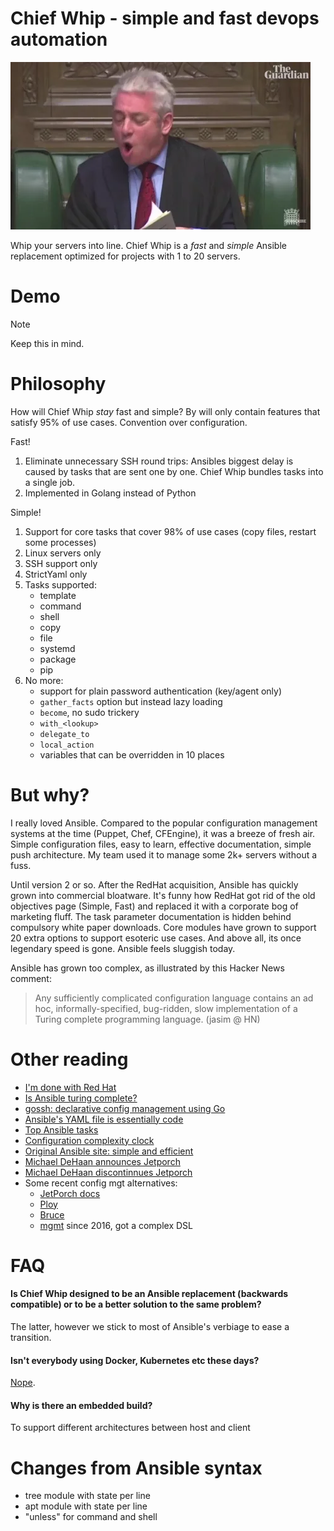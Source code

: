 # Chief Whip - simple and fast devops automation

![order, order!](doc/order-order.webp)

Whip your servers into line. Chief Whip is a _fast_ and _simple_ Ansible replacement optimized for projects with 1 to 20 servers.

# Demo

> [!NOTE]
> Keep this in mind.

# Philosophy

How will Chief Whip _stay_ fast and simple? By will only contain features that satisfy 95% of use cases. Convention over configuration.

Fast!

1. Eliminate unnecessary SSH round trips: Ansibles biggest delay is caused by tasks that are sent one by one. Chief Whip bundles tasks into a single job.
2. Implemented in Golang instead of Python

Simple!

1. Support for core tasks that cover 98% of use cases (copy files, restart some processes)
2. Linux servers only
3. SSH support only
4. StrictYaml only
5. Tasks supported:
   - template
   - command
   - shell
   - copy
   - file
   - systemd
   - package
   - pip
6. No more:
   - support for plain password authentication (key/agent only)
   - `gather_facts` option but instead lazy loading
   - `become`, no sudo trickery
   - `with_<lookup>`
   - `delegate_to`
   - `local_action`
   - variables that can be overridden in 10 places

# But why?

I really loved Ansible. Compared to the popular configuration management systems at the time (Puppet, Chef, CFEngine), it was a breeze of fresh air. Simple configuration files, easy to learn, effective documentation, simple push architecture. My team used it to manage some 2k+ servers without a fuss.

Until version 2 or so. After the RedHat acquisition, Ansible has quickly grown into commercial bloatware. It's funny how RedHat got rid of the old objectives page (Simple, Fast) and replaced it with a corporate bog of marketing fluff. The task parameter documentation is hidden behind compulsory white paper downloads. Core modules have grown to support 20 extra options to support esoteric use cases. And above all, its once legendary speed is gone. Ansible feels sluggish today.

Ansible has grown too complex, as illustrated by this Hacker News comment:

> Any sufficiently complicated configuration language contains an ad hoc, informally-specified, bug-ridden, slow implementation of a Turing complete programming language. (jasim @ HN)

# Other reading

- [I'm done with Red Hat](https://www.jeffgeerling.com/blog/2023/im-done-red-hat-enterprise-linux)
- [Is Ansible turing complete?](https://stackoverflow.com/questions/40127586/is-ansible-turing-complete)
- [gossh: declarative config management using Go](https://github.com/krilor/gossh)
- [Ansible's YAML file is essentially code](https://news.ycombinator.com/item?id=16238005)
- [Top Ansible tasks](https://mike42.me/blog/2019-01-the-top-100-ansible-modules)
- [Configuration complexity clock](http://mikehadlow.blogspot.com/2012/05/configuration-complexity-clock.html?m=1)
- [Original Ansible site: simple and efficient](https://web.archive.org/web/20130314042108/http://www.ansibleworks.com/)
- [Michael DeHaan announces Jetporch](https://laserllama.substack.com/p/a-new-it-automation-project-moving)
- [Michael DeHaan discontinnues Jetporch](https://web.archive.org/web/20231230013721/https://jetporch.substack.com/p/discontinuing-jet)
- Some recent config mgt alternatives:
  - [JetPorch docs](https://github.com/jetporch/jetporch_docs/blob/main/SUMMARY.md)
  - [Ploy](https://github.com/davesavic/ploy)
  - [Bruce](https://github.com/brucedom/bruce)
  - [mgmt](https://github.com/purpleidea/mgmt/) since 2016, got a complex DSL

# FAQ

#### Is Chief Whip designed to be an Ansible replacement (backwards compatible) or to be a better solution to the same problem?

The latter, however we stick to most of Ansible's verbiage to ease a transition.

#### Isn't everybody using Docker, Kubernetes etc these days?

[Nope](https://trends.google.com/trends/explore?date=all&q=ansible).

#### Why is there an embedded build?

To support different architectures between host and client

# Changes from Ansible syntax

- tree module with state per line
- apt module with state per line
- "unless" for command and shell
